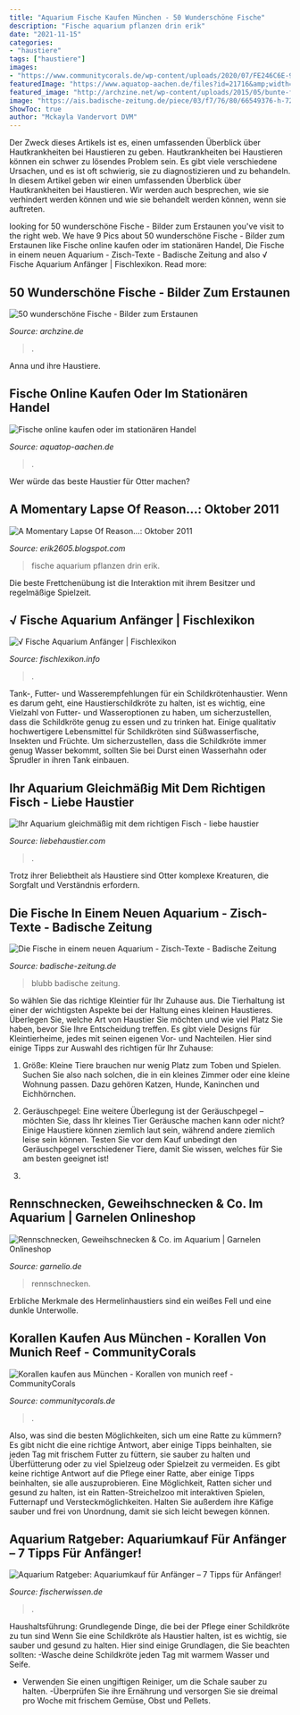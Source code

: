 ```yaml
---
title: "Aquarium Fische Kaufen München - 50 Wunderschöne Fische"
description: "Fische aquarium pflanzen drin erik"
date: "2021-11-15"
categories:
- "haustiere"
tags: ["haustiere"]
images:
- "https://www.communitycorals.de/wp-content/uploads/2020/07/FE246C6E-93F1-4FD1-B9A9-17B798ABA593-scaled.jpeg"
featuredImage: "https://www.aquatop-aachen.de/files?id=21716&amp;width=1200&amp;height=630&amp;stretchMode=proportionalexact"
featured_image: "http://archzine.net/wp-content/uploads/2015/05/bunte-fische-bunter-fisch-schöne-fotos-coole-bilder-1.jpg"
image: "https://ais.badische-zeitung.de/piece/03/f7/76/80/66549376-h-720.jpg"
ShowToc: true
author: "Mckayla Vandervort DVM"
---
```



Der Zweck dieses Artikels ist es, einen umfassenden Überblick über Hautkrankheiten bei Haustieren zu geben.
Hautkrankheiten bei Haustieren können ein schwer zu lösendes Problem sein. Es gibt viele verschiedene Ursachen, und es ist oft schwierig, sie zu diagnostizieren und zu behandeln. In diesem Artikel geben wir einen umfassenden Überblick über Hautkrankheiten bei Haustieren. Wir werden auch besprechen, wie sie verhindert werden können und wie sie behandelt werden können, wenn sie auftreten.

	

		
looking for 50 wunderschöne Fische - Bilder zum Erstaunen you've visit to the right web. We have 9 Pics about 50 wunderschöne Fische - Bilder zum Erstaunen like Fische online kaufen oder im stationären Handel, Die Fische in einem neuen Aquarium - Zisch-Texte - Badische Zeitung and also √ Fische Aquarium Anfänger | Fischlexikon. Read more:
		
    
## 50 Wunderschöne Fische - Bilder Zum Erstaunen

<img loading=lazy src="http://archzine.net/wp-content/uploads/2015/05/bunte-fische-bunter-fisch-schöne-fotos-coole-bilder-1.jpg" onerror="this.onerror=null;this.src='https://tse1.mm.bing.net/th?id=OIP.yH65lUB0Ja_P2UBZbQFOFgHaFj&amp;pid=15.1';" alt="50 wunderschöne Fische - Bilder zum Erstaunen">

_Source: archzine.de_

>. 

	

Anna und ihre Haustiere.

    
## Fische Online Kaufen Oder Im Stationären Handel

<img loading=lazy src="https://www.aquatop-aachen.de/files?id=21716&amp;width=1200&amp;height=630&amp;stretchMode=proportionalexact" onerror="this.onerror=null;this.src='https://tse1.mm.bing.net/th?id=OIP.SCJ4SKPrSVYUl5uoqgPebAHaD4&amp;pid=15.1';" alt="Fische online kaufen oder im stationären Handel">

_Source: aquatop-aachen.de_

>. 

	

Wer würde das beste Haustier für Otter machen?

    
## A Momentary Lapse Of Reason...: Oktober 2011

<img loading=lazy src="https://3.bp.blogspot.com/-OIgF6keuxkg/Tpr0n-gogTI/AAAAAAAAAKM/-PU_PjK3bto/s1600/Aquarium+eingerichtet+ohne+Fische.JPG" onerror="this.onerror=null;this.src='https://tse3.mm.bing.net/th?id=OIP.WjHrj02UTJDYS0Dj0V_fsgHaEe&amp;pid=15.1';" alt="A Momentary Lapse Of Reason...: Oktober 2011">

_Source: erik2605.blogspot.com_

>fische aquarium pflanzen drin erik. 

	

Die beste Frettchenübung ist die Interaktion mit ihrem Besitzer und regelmäßige Spielzeit.

    
## √ Fische Aquarium Anfänger | Fischlexikon

<img loading=lazy src="https://i.pinimg.com/originals/70/90/63/7090638bd357447b967053eb681f0114.jpg" onerror="this.onerror=null;this.src='https://tse4.mm.bing.net/th?id=OIP.mqx615-9tGozkXs-bLxs5AHaEK&amp;pid=15.1';" alt="√ Fische Aquarium Anfänger | Fischlexikon">

_Source: fischlexikon.info_

>. 

	

Tank-, Futter- und Wasserempfehlungen für ein Schildkrötenhaustier.
Wenn es darum geht, eine Haustierschildkröte zu halten, ist es wichtig, eine Vielzahl von Futter- und Wasseroptionen zu haben, um sicherzustellen, dass die Schildkröte genug zu essen und zu trinken hat. Einige qualitativ hochwertigere Lebensmittel für Schildkröten sind Süßwasserfische, Insekten und Früchte. Um sicherzustellen, dass die Schildkröte immer genug Wasser bekommt, sollten Sie bei Durst einen Wasserhahn oder Sprudler in ihren Tank einbauen.

    
## Ihr Aquarium Gleichmäßig Mit Dem Richtigen Fisch - Liebe Haustier

<img loading=lazy src="https://imgs.liebehaustier.com/imgs/Fish-in-aquarium-GettyImages-145634451-58c5b35f3df78c353c58af6e.jpg" onerror="this.onerror=null;this.src='https://tse2.mm.bing.net/th?id=OIP.FTiSoLIh0fG9bhmr_ZPdOQHaE8&amp;pid=15.1';" alt="Ihr Aquarium gleichmäßig mit dem richtigen Fisch - liebe haustier">

_Source: liebehaustier.com_

>. 

	

Trotz ihrer Beliebtheit als Haustiere sind Otter komplexe Kreaturen, die Sorgfalt und Verständnis erfordern.

    
## Die Fische In Einem Neuen Aquarium - Zisch-Texte - Badische Zeitung

<img loading=lazy src="https://ais.badische-zeitung.de/piece/03/f7/76/80/66549376-h-720.jpg" onerror="this.onerror=null;this.src='https://tse1.mm.bing.net/th?id=OIP.Fh9dcorRnIWNeO22HH9xUwHaFj&amp;pid=15.1';" alt="Die Fische in einem neuen Aquarium - Zisch-Texte - Badische Zeitung">

_Source: badische-zeitung.de_

>blubb badische zeitung. 

	

So wählen Sie das richtige Kleintier für Ihr Zuhause aus.
Die Tierhaltung ist einer der wichtigsten Aspekte bei der Haltung eines kleinen Haustieres. Überlegen Sie, welche Art von Haustier Sie möchten und wie viel Platz Sie haben, bevor Sie Ihre Entscheidung treffen. Es gibt viele Designs für Kleintierheime, jedes mit seinen eigenen Vor- und Nachteilen. Hier sind einige Tipps zur Auswahl des richtigen für Ihr Zuhause:
1. Größe: Kleine Tiere brauchen nur wenig Platz zum Toben und Spielen. Suchen Sie also nach solchen, die in ein kleines Zimmer oder eine kleine Wohnung passen. Dazu gehören Katzen, Hunde, Kaninchen und Eichhörnchen.

2. Geräuschpegel: Eine weitere Überlegung ist der Geräuschpegel – möchten Sie, dass Ihr kleines Tier Geräusche machen kann oder nicht? Einige Haustiere können ziemlich laut sein, während andere ziemlich leise sein können. Testen Sie vor dem Kauf unbedingt den Geräuschpegel verschiedener Tiere, damit Sie wissen, welches für Sie am besten geeignet ist!

3.

    
## Rennschnecken, Geweihschnecken &amp; Co. Im Aquarium | Garnelen Onlineshop

<img loading=lazy src="https://www.garnelio.de/media/image/47/82/eb/Group_Clithon_sp-Kopie.jpg" onerror="this.onerror=null;this.src='https://tse3.mm.bing.net/th?id=OIP._KnEbU9Oy1VlK9hZhOSlbAHaLH&amp;pid=15.1';" alt="Rennschnecken, Geweihschnecken &amp; Co. im Aquarium | Garnelen Onlineshop">

_Source: garnelio.de_

>rennschnecken. 

	

Erbliche Merkmale des Hermelinhaustiers sind ein weißes Fell und eine dunkle Unterwolle.

    
## Korallen Kaufen Aus München - Korallen Von Munich Reef - CommunityCorals

<img loading=lazy src="https://www.communitycorals.de/wp-content/uploads/2020/07/FE246C6E-93F1-4FD1-B9A9-17B798ABA593-scaled.jpeg" onerror="this.onerror=null;this.src='https://tse1.mm.bing.net/th?id=OIP.8e2BmtXgdLica6vSbSyivwHaD6&amp;pid=15.1';" alt="Korallen kaufen aus München - Korallen von munich reef - CommunityCorals">

_Source: communitycorals.de_

>. 

	

Also, was sind die besten Möglichkeiten, sich um eine Ratte zu kümmern? Es gibt nicht die eine richtige Antwort, aber einige Tipps beinhalten, sie jeden Tag mit frischem Futter zu füttern, sie sauber zu halten und Überfütterung oder zu viel Spielzeug oder Spielzeit zu vermeiden.
Es gibt keine richtige Antwort auf die Pflege einer Ratte, aber einige Tipps beinhalten, sie alle auszuprobieren. Eine Möglichkeit, Ratten sicher und gesund zu halten, ist ein Ratten-Streichelzoo mit interaktiven Spielen, Futternapf und Versteckmöglichkeiten. Halten Sie außerdem ihre Käfige sauber und frei von Unordnung, damit sie sich leicht bewegen können.

    
## Aquarium Ratgeber: Aquariumkauf Für Anfänger – 7 Tipps Für Anfänger!

<img loading=lazy src="http://www.fischerwissen.de/wp-content/uploads/2015/07/aquarium-mit-fischen-300x232.png" onerror="this.onerror=null;this.src='https://tse4.mm.bing.net/th?id=OIP.-7pjoeGW8Pzep8S38QlqsAAAAA&amp;pid=15.1';" alt="Aquarium Ratgeber: Aquariumkauf für Anfänger – 7 Tipps für Anfänger!">

_Source: fischerwissen.de_

>. 

	

Haushaltsführung: Grundlegende Dinge, die bei der Pflege einer Schildkröte zu tun sind
Wenn Sie eine Schildkröte als Haustier halten, ist es wichtig, sie sauber und gesund zu halten. Hier sind einige Grundlagen, die Sie beachten sollten:
-Wasche deine Schildkröte jeden Tag mit warmem Wasser und Seife.
- Verwenden Sie einen ungiftigen Reiniger, um die Schale sauber zu halten.
-Überprüfen Sie ihre Ernährung und versorgen Sie sie dreimal pro Woche mit frischem Gemüse, Obst und Pellets.

